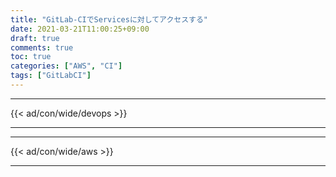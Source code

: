 ```yaml
---
title: "GitLab-CIでServicesに対してアクセスする"
date: 2021-03-21T11:00:25+09:00
draft: true
comments: true
toc: true
categories: ["AWS", "CI"]
tags: ["GitLabCI"]
---
```


<!--more-->

---

{{< ad/con/wide/devops >}}

---

---

{{< ad/con/wide/aws >}}

---
